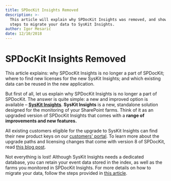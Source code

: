 ```yaml
---
title: SPDocKit Insights Removed
description: >-
  This article will explain why SPDocKit Insights was removed, and show you the
  steps to migrate your data to SysKit Insights.
author: Igor Mesarić
date: 12/10/2018
---
```


# SPDocKit Insights Removed

This article explains: why SPDocKit Insights is no longer a part of SPDocKit; where to find new licenses for the new SysKit Insights; and which existing data can be reused in the new application.

But first of all, let us explain why SPDocKit Insights is no longer a part of SPDocKit. The answer is quite simple: a new and improved option is available – [**SysKit Insights**](https://www.syskit.com/products/insights/). **SysKit Insights** is a new, standalone solution designed for the monitoring of your SharePoint farms. Think of it as an upgraded version of SPDocKit Insights that comes with a **range of improvements and new features.**

All existing customers eligible for the upgrade to SysKit Insights can find their new product keys on our [customers' portal](https://my.syskit.com). To learn more about the upgrade paths and licensing changes that come with version 8 of SPDocKit, read [this blog post](https://blog.syskit.com/spdockit-v8-licensing-changes).

Not everything is lost! Although SysKit Insights needs a dedicated database, you can retain your event data stored in the index, as well as the farms you monitored in SPDocKit Insights. For more details on how to migrate your data, follow the steps provided in [this article](../faq/spdockit-insights-migration.md).

